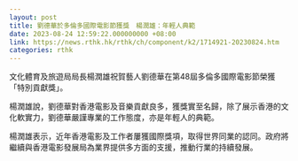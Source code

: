 ```yaml
---
layout: post
title: 劉德華於多倫多國際電影節獲獎　楊潤雄：年輕人典範
date: 2023-08-24 12:59:22.000000000 +08:00
link: https://news.rthk.hk/rthk/ch/component/k2/1714921-20230824.htm
categories: rthk
---
```


文化體育及旅遊局局長楊潤雄祝賀藝人劉德華在第48屆多倫多國際電影節榮獲「特別貢獻獎」。

楊潤雄說，劉德華對香港電影及音樂貢獻良多，獲獎實至名歸，除了展示香港的文化軟實力，劉德華嚴謹專業的工作態度，亦是年輕人的典範。

楊潤雄表示，近年香港電影及工作者屢獲國際獎項，取得世界同業的認同。政府將繼續與香港電影發展局為業界提供多方面的支援，推動行業的持續發展。
